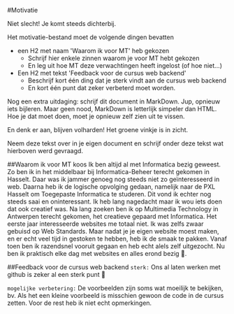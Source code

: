 #Motivatie

Niet slecht! Je komt steeds dichterbij.

Het motivatie-bestand moet de volgende dingen bevatten
- een H2 met naam 'Waarom ik voor MT' heb gekozen
  - Schrijf hier enkele zinnen waarom je voor MT hebt gekozen
  - En leg uit hoe MT deze verwachtingen heeft ingelost (of hoe niet...)
- Een H2 met tekst 'Feedback voor de cursus web backend'
  - Beschrijf kort één ding dat je sterk vindt aan de cursus web backend 
  - En kort één punt dat zeker verbeterd moet worden. 

Nog een extra uitdaging: schrijf dit document in MarkDown. Jup, opnieuw iets bijleren. Maar geen nood, MarkDown is letterlijk simpeler dan HTML. Hoe je dat moet doen, moet je opnieuw zelf zien uit te vissen.

En denk er aan, blijven volharden! Het groene vinkje is in zicht.

Neem deze tekst over in je eigen document en schrijf onder deze tekst wat hierboven werd gevraagd.

##Waarom ik voor MT koos
Ik ben altijd al met Informatica bezig geweest. Zo ben ik in het middelbaar bij Informatica-Beheer terecht gekomen in Hasselt. Daar was ik jammer genoeg nog steeds niet zo geïnteresseerd in web. 
Daarna heb ik de logische opvolging gedaan, namelijk naar de PXL Hasselt om Toegepaste Informatica te studeren. 
Dit vond ik echter nog steeds saai en oninteressant. Ik heb lang nagedacht maar ik wou iets doen dat ook creatief was. Na lang zoeken ben ik op Multimedia Technology in Antwerpen terecht gekomen, het creatieve gepaard met Informatica. 
Het eerste jaar interesseerde websites me totaal niet. Ik was zelfs zwaar gebuisd op Web Standards. Maar nadat je je eigen website moest maken, en er echt veel tijd in gestoken te hebben, heb ik de smaak te pakken. Vanaf toen ben ik razendsnel vooruit gegaan en heb echt alels zelf uitgezocht. Nu ben ik praktisch elke dag met websites en alles erond bezig .
 
##Feedback voor de cursus web backend
`sterk:` Ons al laten werken met github is zeker al een sterk punt 

`mogelijke verbetering:` De voorbeelden zijn soms wat moeilijk te bekijken, bv. Als het een kleine voorbeeld is misschien gewoon de code in de cursus zetten. Voor de rest heb ik niet echt opmerkingen.
